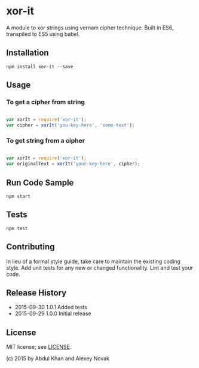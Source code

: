 # xor-it

A module to xor strings using vernam cipher technique. Built in ES6, transpiled to ES5 using babel.

## Installation

`npm install xor-it --save`

## Usage

### To get a cipher from string

```javascript

var xorIt = require('xor-it');
var cipher = xorIt('you-key-here', 'some-text');

```

### To get string from a cipher

```javascript

var xorIt = require('xor-it');
var originalText = xorIt('your-key-here', cipher);

 ```

## Run Code Sample

`npm start`

## Tests

`npm test`

## Contributing

In lieu of a formal style guide, take care to maintain the existing coding style.
Add unit tests for any new or changed functionality. Lint and test your code.

## Release History

* 2015-09-30    1.0.1 Added tests  
* 2015-09-29    1.0.0 Initial release  

## License

MIT license; see [LICENSE](./LICENSE).

(c) 2015 by Abdul Khan and Alexey Novak
